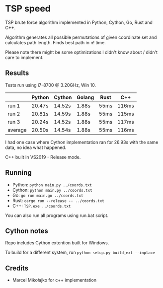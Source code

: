 # TSP speed

TSP brute force algorithm implemented in Python, Cython, Go, Rust and C++.

Algorithm generates all possible permutations of given coordinate set and calculates path length. Finds best path in n! time.

Please note there might be some optimizations I didn't know about / didn't care to implement.

## Results

Tests run using i7-8700 @ 3.20GHz, Win 10.

|                 | Python | Cython | Golang | Rust | C++ |
|-----------------|--------|--------|--------|------|-----|
| run 1           | 20.47s | 14.52s | 1.88s  | 55ms |116ms|
| run 2           | 20.81s | 14.59s | 1.88s  | 55ms |115ms|
| run 3           | 20.24s | 14.52s | 1.88s  | 55ms |117ms|
| average         | 20.50s | 14.54s | 1.88s  | 55ms |116ms|

I had one case where Cython implementation ran for 26.93s with the same data, no idea what happened.

C++ built in VS2019 - Release mode.

## Running

* Python: `python main.py ../coords.txt`
* Cython: `python main.py ../coords.txt`
* Go: `go run main.go ../coords.txt`
* Rust: `cargo run --release -- ../coords.txt`
* C++: `TSP.exe ../coords.txt`

You can also run all programs using run.bat script.

## Cython notes

Repo includes Cython extention built for Windows.

To build for a different system, run `python setup.py build_ext --inplace`

## Credits
* Marcel Mikołajko for c++ implementation
